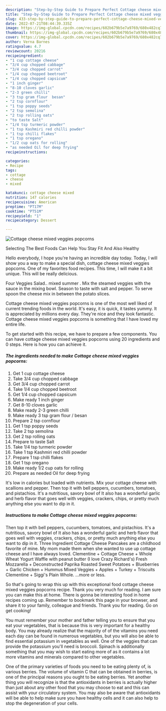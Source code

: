 ```yaml
---
description: "Step-by-Step Guide to Prepare Perfect Cottage cheese mixed veggies popcorns"
title: "Step-by-Step Guide to Prepare Perfect Cottage cheese mixed veggies popcorns"
slug: 433-step-by-step-guide-to-prepare-perfect-cottage-cheese-mixed-veggies-popcorns
date: 2022-07-21T08:44:39.335Z
image: https://img-global.cpcdn.com/recipes/602b679b5e7a9769/680x482cq70/cottage-cheese-mixed-veggies-popcorns-recipe-main-photo.jpg
thumbnail: https://img-global.cpcdn.com/recipes/602b679b5e7a9769/680x482cq70/cottage-cheese-mixed-veggies-popcorns-recipe-main-photo.jpg
cover: https://img-global.cpcdn.com/recipes/602b679b5e7a9769/680x482cq70/cottage-cheese-mixed-veggies-popcorns-recipe-main-photo.jpg
author: Verna Barnes
ratingvalue: 4.7
reviewcount: 20216
recipeingredient:
- "1 cup cottage cheese"
- "3/4 cup chopped cabbage"
- "3/4 cup chopped carrot"
- "1/4 cup chopped beetroot"
- "1/4 cup chopped capsicum"
- "1 inch ginger"
- "8-10 cloves garlic"
- "2-3 green chilli"
- "3 tsp gram flour  besan"
- "2 tsp cornflour"
- "1 tsp poppy seeds"
- "2 tsp semolina"
- "2 tsp rolling oats"
- "to taste Salt"
- "1/4 tsp turmeric powder"
- "1 tsp Kashmiri red chilli powder"
- "1 tsp chilli flakes"
- "1 tsp oregano"
- "1/2 cup oats for rolling"
- "as needed Oil for deep frying"
recipeinstructions:

categories:
- Recipe
tags:
- cottage
- cheese
- mixed

katakunci: cottage cheese mixed 
nutrition: 147 calories
recipecuisine: American
preptime: "PT17M"
cooktime: "PT51M"
recipeyield: "1"
recipecategory: Dessert

---
```



![Cottage cheese mixed veggies popcorns](https://img-global.cpcdn.com/recipes/602b679b5e7a9769/680x482cq70/cottage-cheese-mixed-veggies-popcorns-recipe-main-photo.jpg)

Selecting The Best Foods Can Help You Stay Fit And Also Healthy

Hello everybody, I hope you're having an incredible day today. Today, I will show you a way to make a special dish, cottage cheese mixed veggies popcorns. One of my favorites food recipes. This time, I will make it a bit unique. This will be really delicious.

Four Veggies Salad.. mixed summer . Mix the steamed veggies with the sauce in the mixing bowl. Season to taste with salt and pepper. To serve spoon the cheese mix in between the potato slices.

Cottage cheese mixed veggies popcorns is one of the most well liked of current trending foods in the world. It's easy, it is quick, it tastes yummy. It is appreciated by millions every day. They're nice and they look fantastic. Cottage cheese mixed veggies popcorns is something that I have loved my entire life.


To get started with this recipe, we have to prepare a few components. You can have cottage cheese mixed veggies popcorns using 20 ingredients and 0 steps. Here is how you can achieve it.

<!--inarticleads1-->

##### The ingredients needed to make Cottage cheese mixed veggies popcorns:

1. Get 1 cup cottage cheese
1. Take 3/4 cup chopped cabbage
1. Get 3/4 cup chopped carrot
1. Take 1/4 cup chopped beetroot
1. Get 1/4 cup chopped capsicum
1. Make ready 1 inch ginger
1. Get 8-10 cloves garlic
1. Make ready 2-3 green chilli
1. Make ready 3 tsp gram flour / besan
1. Prepare 2 tsp cornflour
1. Get 1 tsp poppy seeds
1. Take 2 tsp semolina
1. Get 2 tsp rolling oats
1. Prepare to taste Salt
1. Take 1/4 tsp turmeric powder
1. Take 1 tsp Kashmiri red chilli powder
1. Prepare 1 tsp chilli flakes
1. Get 1 tsp oregano
1. Make ready 1/2 cup oats for rolling
1. Prepare as needed Oil for deep frying


It&#39;s low in calories but loaded with nutrients. Mix your cottage cheese with scallions and pepper. Then top it with bell peppers, cucumbers, tomatoes, and pistachios. It&#39;s a nutritious, savory bowl of It also has a wonderful garlic and herb flavor that goes well with veggies, crackers, chips, or pretty much anything else you want to dip in it. 

<!--inarticleads2-->

##### Instructions to make Cottage cheese mixed veggies popcorns:



Then top it with bell peppers, cucumbers, tomatoes, and pistachios. It&#39;s a nutritious, savory bowl of It also has a wonderful garlic and herb flavor that goes well with veggies, crackers, chips, or pretty much anything else you want to dip in it. Three Ingredient Cottage Cheese Pancakes are a childhood favorite of mine. My mom made them when she wanted to use up cottage cheese and I have always loved. Clementine + Cottage Cheese + Whole Wheat Yogurt Waffle with peanut butter (I love Crazy Richard&#39;s) Fresh Mozzarella + Deconstructed Paprika Roasted Sweet Potatoes + Blueberries + Garlic Chicken + Hummus Mixed Veggies + Apples + Turkey + Triscuits Clementine + Siggi&#39;s Plain Whole. …more or less. 

So that's going to wrap this up with this exceptional food cottage cheese mixed veggies popcorns recipe. Thank you very much for reading. I am sure you can make this at home. There is gonna be interesting food in home recipes coming up. Remember to bookmark this page in your browser, and share it to your family, colleague and friends. Thank you for reading. Go on get cooking!

You must remember your mother and father telling you to ensure that you eat your vegetables, that is because this is very important for a healthy body. You may already realize that the majority of of the vitamins you need each day can be found in numerous vegetables, but you will also be able to find essential potassium in vegetables as well. One of the veggies that can provide the potassium you'll need is broccoli. Spinach is additionally something that you may wish to start eating more of as it contains a lot more vitamins and minerals compared to other vegetables.

One of the primary varieties of foods you need to be eating plenty of, is various berries. The volume of vitamin C that can be obtained in berries, is one of the principal reasons you ought to be eating berries. Yet another thing you will recognize is that the antioxidants in berries is actually higher than just about any other food that you may choose to eat and this can assist with your circulatory system. You may also be aware that antioxidants will be able to help make sure you have healthy cells and it can also help to stop the degeneration of your cells.
